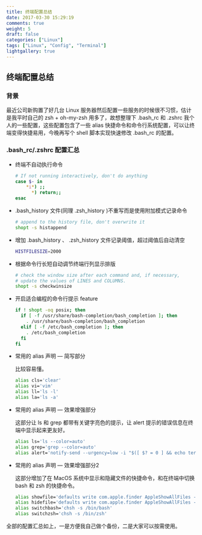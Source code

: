 ```yaml
---
title: 终端配置总结
date: 2017-03-30 15:29:19
comments: true
weight: 5
draft: false
categories: ["Linux"]
tags: ["Linux", "Config", "Terminal"]
lightgallery: true
---
```


## 终端配置总结

### 背景

最近公司新购置了好几台 Linux 服务器然后配置一些服务的时候很不习惯，估计是我平时自己的 zsh + oh-my-zsh 用多了，故想整理下 .bash_rc 和 .zshrc 我个人的一些配置，这些配置包含了一些 alias 快捷命令和命令行系统配置，可以让终端变得快捷易用，今晚再写个 shell 脚本实现快速修改 .bash_rc 的配置。
<!--more-->
### .bash_rc/.zshrc 配置汇总

- 终端不自动执行命令

  ``` bash
  # If not running interactively, don't do anything
  case $- in
      *i*) ;;
        *) return;;
  esac
  ```

- .bash_history 文件(同理 .zsh_history )不重写而是使用附加模式记录命令

  ``` bash
  # append to the history file, don't overwrite it
  shopt -s histappend
  ```

- 增加 .bash_history 、 .zsh_history 文件记录阈值，超过阈值后自动清空

  ``` bash
  HISTFILESIZE=2000
  ```

- 根据命令行长短自动调节终端行列显示排版

  ``` bash
  # check the window size after each command and, if necessary,
  # update the values of LINES and COLUMNS.
  shopt -s checkwinsize
  ```

- 开启适合编程的命令行提示 feature

  ``` bash
  if ! shopt -oq posix; then
    if [ -f /usr/share/bash-completion/bash_completion ]; then
      . /usr/share/bash-completion/bash_completion
    elif [ -f /etc/bash_completion ]; then
      . /etc/bash_completion
    fi
  fi
  ```

- 常用的 alias 声明 — 简写部分

  比较容易懂。

  ``` bash
  alias cls='clear'
  alias vi='vim'
  alias ll='ls -l'
  alias la='ls -a'
  ```

- 常用的 alias 声明 — 效果增强部分

  这部分让 ls 和 grep 都带有关键字亮色的提示，让 alert 提示的错误信息在终端中显示起来更友好。

  ``` bash
  alias ls='ls --color=auto'
  alias grep='grep --color=auto'
  alias alert='notify-send --urgency=low -i "$([ $? = 0 ] && echo terminal || echo error)" "$(history|tail -n1|sed -e '\''s/^\s*[0-9]\+\s*//;s/[;&|]\s*alert$//'\'')"'
  ```

- 常用的 alias 声明 — 效果增强部分2

  这部分增加了在 MacOS 系统中显示和隐藏文件的快捷命令，和在终端中切换 bash 和 zsh 的快捷命令。

  ``` bash
  alias showfile='defaults write com.apple.finder AppleShowAllFiles -boolean true ; killall Finde    r'
  alias hidefile='defaults write com.apple.finder AppleShowAllFiles -boolean false ; killall Find    er'
  alias switchbash='chsh -s /bin/bash'
  alias switchzsh='chsh -s /bin/zsh'
  ```

全部的配置汇总如上，一是方便我自己做个备份，二是大家可以按需使用。
